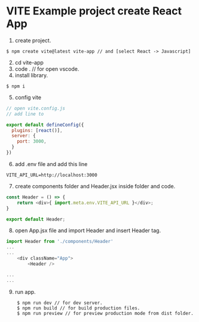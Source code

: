 # VITE Example project create React App

1. create project.
```
$ npm create vite@latest vite-app // and [select React -> Javascript]
```
2. cd vite-app
3. code . // for open vscode.
4. install library.

```
$ npm i
```
   
5. config vite

```javascript
// open vite.config.js
// add line to

export default defineConfig({
  plugins: [react()],
  server: {
    port: 3000,
  }
})
```
6. add .env file and add this line 

``` 
VITE_API_URL=http://localhost:3000
```

7. create components folder and Header.jsx inside folder and code.

```javascript
const Header = () => {
    return <div>{ import.meta.env.VITE_API_URL }</div>;
}

export default Header;
```

8. open App.jsx file and import Header and insert Header tag.

``` javascript
import Header from './components/Header'
...
...
    <div className="App">
        <Header />

...
...

```

9. run app.

```
    $ npm run dev // for dev server.
    $ npm run build // for build production files.
    $ npm run preview // for preview production mode from dist folder.
```
